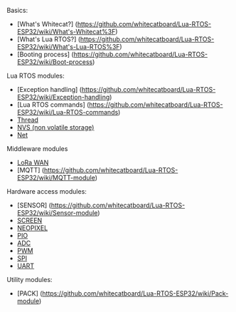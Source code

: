 Basics:

* [What's Whitecat?] (https://github.com/whitecatboard/Lua-RTOS-ESP32/wiki/What's-Whitecat%3F)
* [What's Lua RTOS?] (https://github.com/whitecatboard/Lua-RTOS-ESP32/wiki/What's-Lua-RTOS%3F)
* [Booting process] (https://github.com/whitecatboard/Lua-RTOS-ESP32/wiki/Boot-process)

Lua RTOS modules:

* [Exception handling] (https://github.com/whitecatboard/Lua-RTOS-ESP32/wiki/Exception-handling)
* [Lua RTOS commands] (https://github.com/whitecatboard/Lua-RTOS-ESP32/wiki/Lua-RTOS-commands)
* [Thread](https://github.com/whitecatboard/Lua-RTOS-ESP32/wiki/Thread-Module)
* [NVS (non volatile storage)](https://github.com/whitecatboard/Lua-RTOS-ESP32/wiki/NVS-Module)
* [Net](https://github.com/whitecatboard/Lua-RTOS-ESP32/wiki/Net-Module)

Middleware modules

* [LoRa WAN](https://github.com/whitecatboard/Lua-RTOS-ESP32/wiki/LoRa-WAN-Module)
* [MQTT] (https://github.com/whitecatboard/Lua-RTOS-ESP32/wiki/MQTT-module)

Hardware access modules:

* [SENSOR] (https://github.com/whitecatboard/Lua-RTOS-ESP32/wiki/Sensor-module)
* [SCREEN](https://github.com/whitecatboard/Lua-RTOS-ESP32/wiki/SCREEN-Module)
* [NEOPIXEL](https://github.com/whitecatboard/Lua-RTOS-ESP32/wiki/NEOPIXEL-module)
* [PIO](https://github.com/whitecatboard/Lua-RTOS-ESP32/wiki/PIO-Module)
* [ADC](https://github.com/whitecatboard/Lua-RTOS-ESP32/wiki/ADC-Module)
* [PWM](https://github.com/whitecatboard/Lua-RTOS-ESP32/wiki/PWM-Module)
* [SPI](https://github.com/whitecatboard/Lua-RTOS-ESP32/wiki/SPI-Module)
* [UART](https://github.com/whitecatboard/Lua-RTOS-ESP32/wiki/UART-Module)

Utility modules:
* [PACK] (https://github.com/whitecatboard/Lua-RTOS-ESP32/wiki/Pack-module)